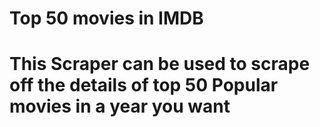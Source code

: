 # Top 50 movies in IMDB
# This Scraper can be used to scrape off the details of top 50 Popular movies in a year you want
